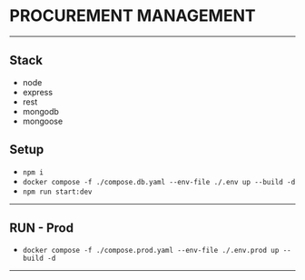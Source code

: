 # PROCUREMENT MANAGEMENT

---

## Stack

- node
- express
- rest
- mongodb
- mongoose

## Setup

- `npm i`
- `docker compose -f ./compose.db.yaml --env-file ./.env up --build -d`
- `npm run start:dev `

---

## RUN - Prod

- `docker compose -f ./compose.prod.yaml --env-file ./.env.prod up --build -d`

---
